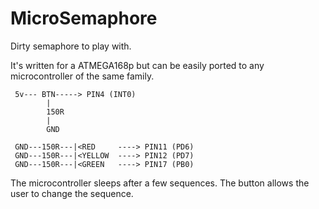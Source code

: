 # MicroSemaphore
Dirty semaphore to play with.

It's written for a ATMEGA168p but can be easily ported to any microcontroller of the same family.


```
 5v--- BTN-----> PIN4 (INT0)
        |
        150R
        |
        GND
        
 GND---150R---|<RED     ----> PIN11 (PD6)
 GND---150R---|<YELLOW  ----> PIN12 (PD7)
 GND---150R---|<GREEN   ----> PIN17 (PB0)
```

The microcontroller sleeps after a few sequences.
The button allows the user to change the sequence.
